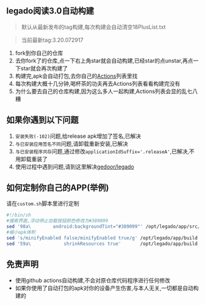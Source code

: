 ## legado阅读3.0自动构建

> 默认从最新发布的tag构建,每次构建会自动清空18PlusList.txt

> 当前最新tag:3.20.072917
  
1. fork到你自己的仓库
2. 去你fork了的仓库,点一下右上角star就会自动构建,已经star的点unstar,再点一下star就会再次构建了
3. 构建完,apk会自动打包,去你自己的[Actions](https://github.com/10bits/gedoor-Build/actions)列表里找
4. 每次构建大概十几分钟,喝杯茶的功夫再去Actions列表看看构建完没有
5. 为什么要去自己的仓库构建,因为这么多人一起构建,Actions列表会显的乱七八糟

## 如果你遇到以下问题

1. `安装失败(-102)`问题,给release apk增加了签名,已解决
2. `与已安装应用签名不同`问题,请卸载重新安装,已解决
3. `与已安装程序共存`问题,通过修改`applicationIdSuffix='.releaseA'`,已解决,不用卸载重装了
4. 使用过程中遇到问题,请到这里解决[gedoor/legado](https://github.com/gedoor/legado/issues)
## 如何定制你自己的APP(举例)
请在`custom.sh`脚本里进行定制
```bash
#!/bin/sh
#搜索界面,浮动停止加载按钮颜色修改为#389099
sed '98a\        android:backgroundTint="#389099"' /opt/legado/app/src/main/res/layout/activity_book_search.xml -i
#缩小apk体积
sed 's/minifyEnabled false/minifyEnabled true/g' /opt/legado/app/build.gradle -i
sed '59a\            shrinkResources true'       /opt/legado/app/build.gradle -i
```
## 免责声明

* 使用github actions自动构建,不会对原仓库代码程序进行任何修改
* 如果你使用了自动打包的apk对你的设备产生伤害,与本人无关,一切都是自动构建的
